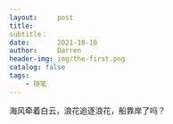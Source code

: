 ```yaml
---
layout:     post
title:      
subtitle：  
date:       2021-10-10
author:     Darren
header-img: img/the-first.png
catalog: false
tags:
    - 随笔
---
```

海风牵着白云，浪花追逐浪花，船靠岸了吗？
